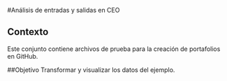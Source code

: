 #Análisis de entradas y salidas en CEO

## Contexto
Este conjunto contiene archivos de prueba para la creación de portafolios en GitHub.

##Objetivo
Transformar y visualizar los datos del ejemplo.
